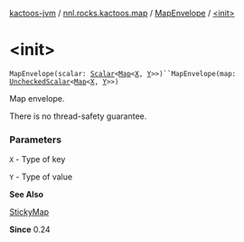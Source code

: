 [kactoos-jvm](../../index.md) / [nnl.rocks.kactoos.map](../index.md) / [MapEnvelope](index.md) / [&lt;init&gt;](./-init-.md)

# &lt;init&gt;

`MapEnvelope(scalar: `[`Scalar`](../../nnl.rocks.kactoos/-scalar/index.md)`<`[`Map`](https://kotlinlang.org/api/latest/jvm/stdlib/kotlin.collections/-map/index.html)`<`[`X`](index.md#X)`, `[`Y`](index.md#Y)`>>)``MapEnvelope(map: `[`UncheckedScalar`](../../nnl.rocks.kactoos.scalar/-unchecked-scalar/index.md)`<`[`Map`](https://kotlinlang.org/api/latest/jvm/stdlib/kotlin.collections/-map/index.html)`<`[`X`](index.md#X)`, `[`Y`](index.md#Y)`>>)`

Map envelope.

There is no thread-safety guarantee.

### Parameters

`X` - Type of key

`Y` - Type of value

**See Also**

[StickyMap](../-sticky-map/index.md)

**Since**
0.24

